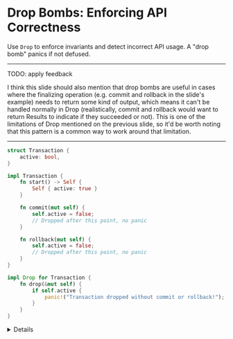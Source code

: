 # Drop Bombs: Enforcing API Correctness

Use `Drop` to enforce invariants and detect incorrect API usage. A "drop bomb"
panics if not defused.

---
TODO: apply feedback

I think this slide should also mention that drop bombs are useful in cases
where the finalizing operation (e.g. commit and rollback in the slide's
example) needs to return some kind of output, which means it can't be
handled normally in Drop (realistically, commit and rollback would want to
return Results to indicate if they succeeded or not). This is one of the
limitations of Drop mentioned on the previous slide, so it'd be worth
noting that this pattern is a common way to work around that limitation.

---

```rust
struct Transaction {
    active: bool,
}

impl Transaction {
    fn start() -> Self {
        Self { active: true }
    }

    fn commit(mut self) {
        self.active = false;
        // Dropped after this point, no panic
    }

    fn rollback(mut self) {
        self.active = false;
        // Dropped after this point, no panic
    }
}

impl Drop for Transaction {
    fn drop(&mut self) {
        if self.active {
            panic!("Transaction dropped without commit or rollback!");
        }
    }
}
```

<details>

- The example above uses the drop bomb pattern to enforce at runtime that a
  transaction is never dropped in an unfinished state. This applies to cases
  such as a database transaction that remains active in an external system.

  In this example, the programmer must finalize the transaction explicitly,
  either by committing it or rolling it back to undo any changes.

- In the context of FFI, where cross-boundary references are involved, it is
  often necessary to ensure that manually allocated memory from the foreign
  language is cleaned up through an explicit call to a safe API function.

  TODO: this is a bit far-fetched, better examples suggested by reviewers:

  ```
  Let's imagine what an implementation of an SSH server could look like. An SshServer object
  that manages all connections, and an SshConnection object that represents a single connected user.
  The connection needs to be unregistered from the server object before it can be dropped -
  or else we would be leaking resources like socket descriptors.

  Say, for efficiency the connection does not have a pointer back to the server -
  so the connection can't deregister itself within its drop.
  Therefore, SshConnection::drop should panic to catch coding bugs.
  Instead, we would provide an API like SshServer::deregister(&mut self, conn: SshConnection)
  that consumes the connection, deregisters and correctly destroys it.

  -- @randomPoison agrees, this can be dropped:

  I don't think we need to mention FFI at all here, I think the decision
  of whether or not to use a drop bomb has more to do with whether or not
  there's a reasonable way to cleanup in Drop or if the finalizing
  operation needs to return anything (see also my comment on the file).
  That situation may come up in FFI, but it's not the FFI specifically
  that makes a drop bomb necessary.
  ```

  more feedback:

  ```
  It's worth noting that a very common reason you can't drop the thing is that
  the deallocation method is async and there's no async drop.
  Database transactions are an excellent example of this, in fact --
  it's typically not possible to just rollback a transaction in drop().
  ```

- APIs that are expected to panic like this should document
  the cases when a panic will occur under a `Panics` section.

  (^ TODO: this was reworded to be more minimal. Shorter the speaker
    notes the better, to make it easier to skim through as instructor)
    Original:
    > Similar to unsafe code, it is recommended that APIs with
    > expectations like
    > these are clearly documented under a Panic section.
    > This helps ensure that
    > users of the API are aware of the consequences of misuse.

  TODO: apply feedback:

  ```
  Either edit the example directly (for it to appear with the comment from the beginning),
  or add a suggested comment here for the instructor to type or paste.
  ```

  TODO: Also more feedback:

  ```
  Why should this only be used in internal APIs? For example, a library
  providing a transactional API (like in the example on this slide) would
  want to use this pattern in its public API to help users catch cases
  where they forget to finish the transaction.
  ```

- If there is a way to restore the system to a valid state using a fallback in
  the Drop implementation, it is advisable to restrict the use of drop bombs to
  Debug mode. In Release mode, the Drop implementation could fall back to safe
  cleanup logic while still logging the incident as an error.

- Advanced use cases might also rely on the following patterns:

  - [`Option<T>` with `.take()`](https://doc.rust-lang.org/std/option/enum.Option.html#method.take):
    This allows you to move out the resource in a controlled way, preventing
    accidental double cleanup or use-after-drop errors.

    TODO: apply feedback

    ```
    I think we should provide an example of this.
    I find that it's a common pattern when doing complex logic in Drop.
    This might even be worth pulling out into its own slide.
    ```

  - [`ManuallyDrop`](https://doc.rust-lang.org/std/mem/struct.ManuallyDrop.html):
    A zero-cost wrapper that disables the automatic drop behavior of a value,
    making manual cleanup required and explicit.
    This requires unsafe code to use,
    though, so it's recommended to only use this if strictly necessary.

- The [`drop_bomb` crate](https://docs.rs/drop_bomb/latest/drop_bomb/) provides
  a way to enforce that certain values are not dropped unless explicitly
  defused. It can be added to an existing struct and exposes a `.defuse()`
  method to make dropping safe. The crate also includes a `DebugDropBomb`
  variant for use in debug-only builds.

  TODO: apply feedback:

  ```
  I don't love the wording "it is advisable to restrict the use of drop
  bombs to Debug mode". I think the decision of whether to panic in
  release builds is heavily dependent on the specifics of the API in
  question, and panicking in release builds is an entirely valid decision
  imo.
  ```

</details>

